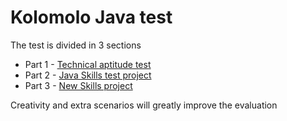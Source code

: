 # Kolomolo Java test

The test is divided in 3 sections
- Part 1 - [Technical aptitude test]()
- Part 2 - [Java Skills test project]()
- Part 3 - [New Skills project]()

Creativity and extra scenarios will greatly improve the evaluation


